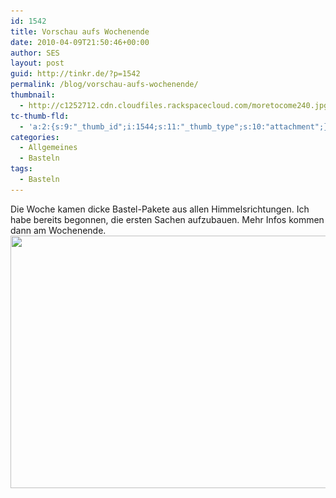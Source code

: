 ```yaml
---
id: 1542
title: Vorschau aufs Wochenende
date: 2010-04-09T21:50:46+00:00
author: SES
layout: post
guid: http://tinkr.de/?p=1542
permalink: /blog/vorschau-aufs-wochenende/
thumbnail:
  - http://c1252712.cdn.cloudfiles.rackspacecloud.com/moretocome240.jpg
tc-thumb-fld:
  - 'a:2:{s:9:"_thumb_id";i:1544;s:11:"_thumb_type";s:10:"attachment";}'
categories:
  - Allgemeines
  - Basteln
tags:
  - Basteln
---
```

Die Woche kamen dicke Bastel-Pakete aus allen Himmelsrichtungen. Ich habe bereits begonnen, die ersten Sachen aufzubauen. Mehr Infos kommen dann am Wochenende.
<img loading="lazy" src="/assets/2010/04/moretocome.jpg" alt="" title="Was kann das sein?" width="606" height="404" class="alignnone size-full wp-image-1543" srcset="/assets/2010/04/moretocome.jpg 606w, /assets/2010/04/moretocome-300x200.jpg 300w" sizes="(max-width: 606px) 100vw, 606px" />
